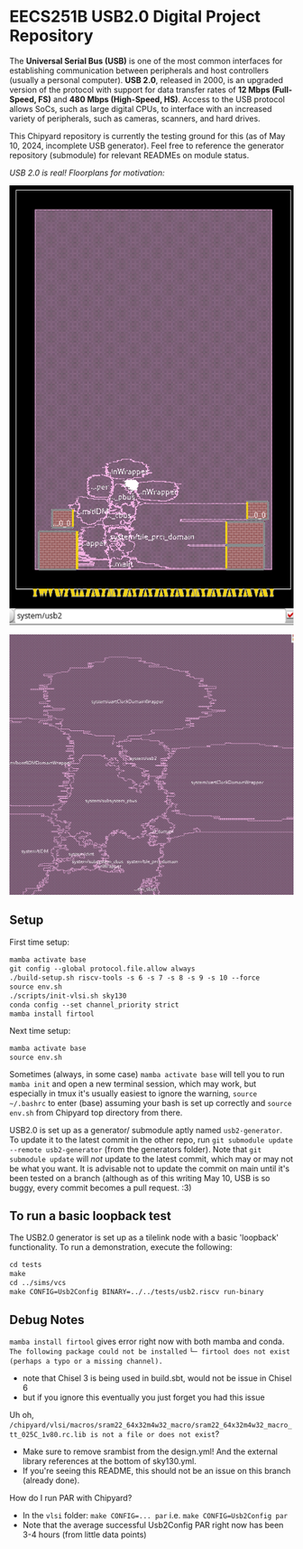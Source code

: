# EECS251B USB2.0 Digital Project Repository

The **Universal Serial Bus (USB)** is one of the most common interfaces for establishing communication between peripherals
and host controllers (usually a personal computer). **USB 2.0**, released in 2000, is an upgraded version of the protocol
with support for data transfer rates of **12 Mbps (Full-Speed, FS)** and **480 Mbps (High-Speed, HS)**. Access to the USB protocol allows SoCs, such as large digital CPUs, to interface with an increased variety of peripherals, such as cameras, scanners, and hard drives.

This Chipyard repository is currently the testing ground for this (as of May 10, 2024, incomplete USB generator). 
Feel free to reference the generator repository (submodule) for relevant READMEs on module status.

*USB 2.0 is real! Floorplans for motivation:*

![USBSize.png](README_figs/USBSize.png)

![USBBlob.png](README_figs/USBBlob.png)

## Setup

First time setup:
```
mamba activate base
git config --global protocol.file.allow always
./build-setup.sh riscv-tools -s 6 -s 7 -s 8 -s 9 -s 10 --force
source env.sh
./scripts/init-vlsi.sh sky130
conda config --set channel_priority strict
mamba install firtool
```

Next time setup:
```
mamba activate base
source env.sh
```
Sometimes (always, in some case) `mamba activate base` will tell you to run `mamba init` and open a new terminal session, which may work, but especially in tmux it's usually easiest to ignore the warning, `source ~/.bashrc` to enter (base) assuming your bash is set up correctly and `source env.sh` from Chipyard top directory from there. 

USB2.0 is set up as a generator/ submodule aptly named `usb2-generator`.
To update it to the latest commit in the other repo, run `git submodule update --remote usb2-generator` (from the generators folder). Note that `git submodule update` will *not* update to the latest commit, which may or may not be what you want.
It is advisable not to update the commit on main until it's been tested on a branch (although as of this writing May 10, USB is so buggy, every commit becomes a pull request. :3)

## To run a basic loopback test

The USB2.0 generator is set up as a tilelink node with a basic 'loopback' functionality.
To run a demonstration, execute the following:
```
cd tests
make
cd ../sims/vcs
make CONFIG=Usb2Config BINARY=../../tests/usb2.riscv run-binary
```

## Debug Notes

``mamba install firtool`` gives error right now with both mamba and conda.
``The following package could not be installed``
``└─ firtool does not exist (perhaps a typo or a missing channel).``
- note that Chisel 3 is being used in build.sbt, would not be issue in Chisel 6
- but if you ignore this eventually you just forget you had this issue

Uh oh, ``/chipyard/vlsi/macros/sram22_64x32m4w32_macro/sram22_64x32m4w32_macro_tt_025C_1v80.rc.lib is not a file or does not exist``?
- Make sure to remove srambist from the design.yml! And the external library references at the bottom of sky130.yml.
- If you're seeing this README, this should not be an issue on this branch (already done).

How do I run PAR with Chipyard?
- In the `vlsi` folder: `make CONFIG=... par` i.e. `make CONFIG=Usb2Config par`
- Note that the average successful Usb2Config PAR right now has been 3-4 hours (from little data points)
